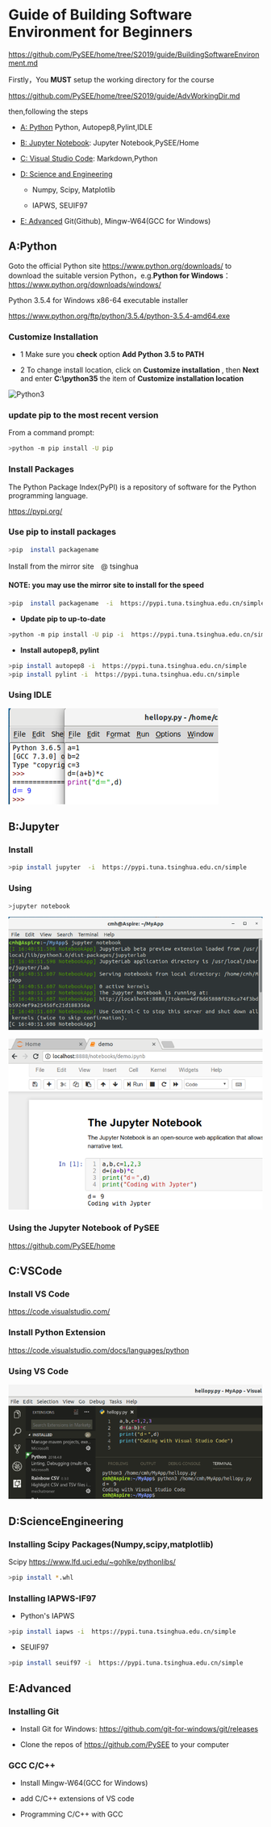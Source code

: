 # Guide of  Building Software Environment for Beginners

https://github.com/PySEE/home/tree/S2019/guide/BuildingSoftwareEnvironment.md 

Firstly，You **MUST** setup the working directory for the course

https://github.com/PySEE/home/tree/S2019/guide/AdvWorkingDir.md

then,following the steps

* [A: Python](#A:Python) Python, Autopep8,Pylint,IDLE

* [B: Jupyter Notebook](#B:Jupyter):  Jupyter Notebook,PySEE/Home

* [C: Visual Studio Code](#C:VSCode): Markdown,Python
  
* [D: Science and Engineering](#D:ScienceEngineering)

  * Numpy, Scipy, Matplotlib

  * IAPWS, SEUIF97

* [E: Advanced](#E:Advanced)  Git(Github), Mingw-W64(GCC for Windows)

## A:Python

Goto the official Python site  https://www.python.org/downloads/ to download the suitable version Python，e.g.**Python for Windows**： https://www.python.org/downloads/windows/

Python 3.5.4 for Windows x86-64 executable installer 

https://www.python.org/ftp/python/3.5.4/python-3.5.4-amd64.exe

###  Customize Installation
      
* 1  Make sure you **check** option **Add Python 3.5 to PATH**

* 2  To change install location, click on **Customize installation** , then **Next** and enter **C:\python35** the item of  **Customize installation location**
            
 
![Python3](./img/python35.jpg)
   
### update pip to the most recent version

From a command prompt:

```bash
>python -m pip install -U pip
```

### Install Packages

The Python Package Index(PyPI) is a repository of software for the Python programming language.

https://pypi.org/

### Use **pip** to install packages

```bash
>pip  install packagename  
```

Install from the mirror site　@ tsinghua 

#### NOTE: you may use the mirror site to install for the speed

```bash
>pip  install packagename  -i  https://pypi.tuna.tsinghua.edu.cn/simple
```

* **Update pip to up-to-date**

```bash
>python -m pip install -U pip -i  https://pypi.tuna.tsinghua.edu.cn/simple
```

* **Install autopep8, pylint**

```bash  
>pip install autopep8 -i  https://pypi.tuna.tsinghua.edu.cn/simple
>pip install pylint -i  https://pypi.tuna.tsinghua.edu.cn/simple
```

### Using IDLE

![idle](./img/idle.png)

## B:Jupyter

### Install 
  
```bash       
>pip install jupyter  -i  https://pypi.tuna.tsinghua.edu.cn/simple
```    

### Using

```bash       
>jupyter notebook
```    

![ipynb-1](./img/ipynb-1.png)

![ipynb-2](./img/ipynb-2.png)

### Using the Jupyter Notebook of  PySEE

https://github.com/PySEE/home


## C:VSCode

### Install VS Code

  https://code.visualstudio.com/

### Install Python Extension

https://code.visualstudio.com/docs/languages/python

### Using VS Code

![vscode](./img/vscode.png)

## D:ScienceEngineering

### Installing Scipy Packages(Numpy,scipy,matplotlib) 

Scipy  https://www.lfd.uci.edu/~gohlke/pythonlibs/ 
    
```bash
>pip install *.whl
```  
### Installing IAPWS-IF97

* Python's IAPWS

```bash
>pip install iapws -i  https://pypi.tuna.tsinghua.edu.cn/simple
```

* SEUIF97

```bash
>pip install seuif97 -i  https://pypi.tuna.tsinghua.edu.cn/simple
```
   
## E:Advanced

### Installing Git 
   
* Install Git for Windows: https://github.com/git-for-windows/git/releases

* Clone the repos of https://github.com/PySEE to your computer

 ### GCC C/C++

* Install Mingw-W64(GCC for Windows)

* add C/C++ extensions of VS code

* Programming C/C++ with GCC 
